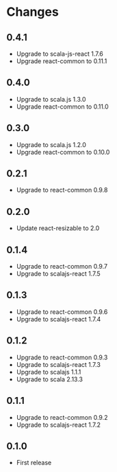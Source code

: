 # Changes

## 0.4.1

* Upgrade to scala-js-react 1.7.6
* Upgrade react-common to 0.11.1

## 0.4.0

* Upgrade to scala.js 1.3.0
* Upgrade react-common to 0.11.0

## 0.3.0

* Upgrade to scala.js 1.2.0
* Upgrade react-common to 0.10.0

## 0.2.1

* Upgrade to react-common 0.9.8

## 0.2.0

* Update react-resizable to 2.0

## 0.1.4

* Upgrade to react-common 0.9.7
* Upgrade to scalajs-react 1.7.5

## 0.1.3

* Upgrade to react-common 0.9.6
* Upgrade to scalajs-react 1.7.4

## 0.1.2

* Upgrade to react-common 0.9.3
* Upgrade to scalajs-react 1.7.3
* Upgrade to scalajs 1.1.1
* Upgrade to scala 2.13.3

## 0.1.1

* Upgrade to react-common 0.9.2
* Upgrade to scalajs-react 1.7.2

## 0.1.0

* First release

